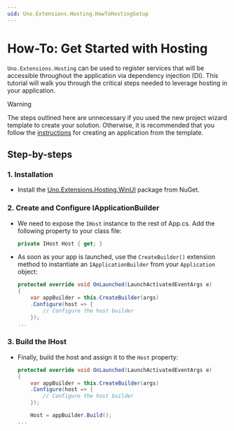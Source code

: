 ```yaml
---
uid: Uno.Extensions.Hosting.HowToHostingSetup
---
```

# How-To: Get Started with Hosting

`Uno.Extensions.Hosting` can be used to register services that will be accessible throughout the application via dependency injection (DI). This tutorial will walk you through the critical steps needed to leverage hosting in your application.

> [!WARNING]
> The steps outlined here are unnecessary if you used the new project wizard template to create your solution. Otherwise, it is recommended that you follow the [instructions](xref:Overview.Extensions) for creating an application from the template.

## Step-by-steps

### 1. Installation
* Install the [Uno.Extensions.Hosting.WinUI](https://www.nuget.org/packages/Uno.Extensions.Hosting.WinUI) package from NuGet.

### 2. Create and Configure IApplicationBuilder

* We need to expose the `IHost` instance to the rest of App.cs. Add the following property to your class file:
    ```cs
    private IHost Host { get; }
    ```

* As soon as your app is launched, use the `CreateBuilder()` extension method to instantiate an `IApplicationBuilder` from your `Application` object:
    ```cs
    protected override void OnLaunched(LaunchActivatedEventArgs e)
    {
        var appBuilder = this.CreateBuilder(args)
        .Configure(host => {
            // Configure the host builder
        });
    ...
    ```

### 3. Build the IHost

* Finally, build the host and assign it to the `Host` property:
    ```cs
    protected override void OnLaunched(LaunchActivatedEventArgs e)
    {
        var appBuilder = this.CreateBuilder(args)
        .Configure(host => {
            // Configure the host builder
        });

        Host = appBuilder.Build();
    ...
    ```